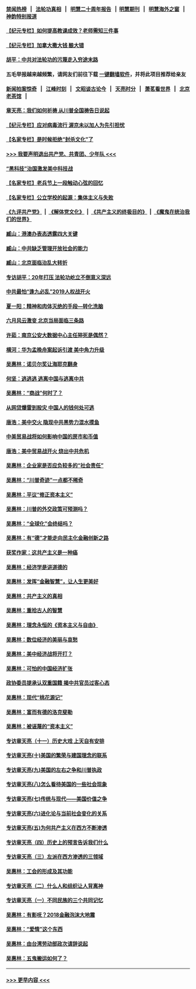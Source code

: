#### [禁闻热榜](热点新闻.md?t=0)  &nbsp;&nbsp;|&nbsp;&nbsp; [法轮功真相](https://github.com/gfw-breaker/truth/blob/master/README.md?t=0) &nbsp;&nbsp;|&nbsp;&nbsp; [明慧二十周年报告](https://github.com/gfw-breaker/mh-reports/blob/master/README.md?t=0) &nbsp;&nbsp;|&nbsp;&nbsp;[明慧期刊](https://github.com/gfw-breaker/mh-qikan) &nbsp;&nbsp;|&nbsp;&nbsp; [明慧海外之窗](https://github.com/gfw-breaker/mh-news/blob/master/README.md?t=0) &nbsp;&nbsp;|&nbsp;&nbsp; [神韵特别报道](https://github.com/gfw-breaker/mh-news/blob/master/shenyun.md?t=0)
#### [【纪元专栏】如何提高教课成效？老师需知三件事](../pages/nsc423/n12417848.md?t=10180802) 
#### [【纪元专栏】加拿大撒大钱 酿大错](../pages/nsc423/n12406564.md?t=10180802) 
#### [胡平：中共对法轮功的污蔑走入穷途末路](../pages/nsc423/n12266737.md?t=10180802) 
#### 五毛举报越来越频繁，请网友们前往下载 [一键翻墙软件](https://github.com/gfw-breaker/ssr-accounts)，并将此项目推荐给亲友
#### [新闻拍案惊奇](https://github.com/gfw-breaker/banned-news1/blob/master/pages/link4.md) &nbsp;&nbsp;|&nbsp;&nbsp; [江峰时刻](https://github.com/gfw-breaker/banned-news1/blob/master/pages/link4.md) &nbsp;&nbsp;|&nbsp;&nbsp; [文昭谈古论今](https://github.com/gfw-breaker/banned-news1/blob/master/pages/link4.md) &nbsp;&nbsp;|&nbsp;&nbsp; [天亮时分](https://github.com/gfw-breaker/banned-news1/blob/master/pages/link4.md) &nbsp;&nbsp;|&nbsp;&nbsp; [萧茗看世界](https://github.com/gfw-breaker/banned-news1/blob/master/pages/link4.md) &nbsp;&nbsp;|&nbsp;&nbsp; [北京老茶馆](https://github.com/gfw-breaker/banned-news1/blob/master/pages/link4.md) &nbsp;&nbsp;|&nbsp;&nbsp; 
#### [章天亮：我们如何祈祷 从川普全国祷告日说起](../pages/nsc423/n11944627.md?t=10180802) 
#### [【纪元专栏】应对病毒流行 渥京未以加人为先引担忧](../pages/nsc423/n11875714.md?t=10180802) 
#### [【名家专栏】是时候拒绝“封杀文化”了](../pages/nsc423/n11814093.md?t=10180802) 
#### [>>> 我要声明退出共产党、共青团、少年队 <<<](https://github.com/begood0513/goodnews/blob/master/quit/letter.md) 
#### [“黑科技”治国激发美中科技战](../pages/nsc423/n11638056.md?t=10180802) 
#### [【名家专栏】老兵节上一段触动心弦的回忆](../pages/nsc423/n11646016.md?t=10180802) 
#### [【名家专栏】公立学校的起源：集体主义与失败](../pages/nsc423/n11601833.md?t=10180802) 
#### [《九评共产党》](https://github.com/begood0513/9ping.md/blob/master/README.md) &nbsp;|&nbsp; [《解体党文化》](../../../../jtdwh.md/blob/master/README.md)  &nbsp;|&nbsp; [《共产主义的终极目的》](../../../../gczydzjmd.md/blob/master/README.md) &nbsp;|&nbsp; [《魔鬼在统治我们的世界》](../../../../mgztzwmdsj.md/blob/master/README.md) 
#### [臧山：港澳办表态透露四大关键](../pages/nsc423/n11421628.md?t=10180802) 
#### [臧山：中共缺乏管理开放社会的能力](../pages/nsc423/n11407457.md?t=10180802) 
#### [臧山：北京面临治乱大转折](../pages/nsc423/n11406895.md?t=10180802) 
#### [专访胡平：20年打压 法轮功屹立不倒意义深远](../pages/nsc423/n11398800.md?t=10180802) 
#### [中共最怕“逢九必乱”2019人权战开火](../pages/nsc423/n11385248.md?t=10180802) 
#### [夏一阳：精神和肉体灭绝的手段—转化洗脑](../pages/nsc423/n11368250.md?t=10180802) 
#### [六月风云激变 北京当局面临三条路](../pages/nsc423/n11313668.md?t=10180802) 
#### [许茹：南京公安大数据中心主任猝死是偶然？](../pages/nsc423/n11064744.md?t=10180802) 
#### [横河：华为孟晚舟案起诉引渡 美中角力升级](../pages/nsc423/n11027230.md?t=10180802) 
#### [吴惠林：诺贝尔奖让海耶克翻身](../pages/nsc423/n10890049.md?t=10180802) 
#### [何坚：逃逃逃 逃离中国与逃离中共](../pages/nsc423/n10592891.md?t=10180802) 
#### [吴惠林：“商战”何时了？](../pages/nsc423/n10573558.md?t=10180802) 
#### [从网贷爆雷到股灾 中国人的钱何处可逃](../pages/nsc423/n10572800.md?t=10180802) 
#### [唐浩：美中交火 隐现中共黑势力混水摸鱼](../pages/nsc423/n10544040.md?t=10180802) 
#### [中美贸易战将如何影响中国的房市和币值](../pages/nsc423/n10543697.md?t=10180802) 
#### [唐浩：美中贸易战开火 烧出中共危机](../pages/nsc423/n10540126.md?t=10180802) 
#### [吴惠林：企业家是否应负较多的“社会责任”](../pages/nsc423/n10535022.md?t=10180802) 
#### [吴惠林：“川普奇迹”一点都不稀奇](../pages/nsc423/n10512808.md?t=10180802) 
#### [吴惠林：平议“修正资本主义”](../pages/nsc423/n10495724.md?t=10180802) 
#### [吴惠林：川普的外交政策可预测吗？](../pages/nsc423/n10462387.md?t=10180802) 
#### [吴惠林：“全球化”会终结吗？](../pages/nsc423/n10452838.md?t=10180802) 
#### [吴惠林：有“德”才能走向民主化金融创新之路](../pages/nsc423/n10432292.md?t=10180802) 
#### [获奖作家：这共产主义是一种癌](../pages/nsc423/n10431541.md?t=10180802) 
#### [吴惠林：经济学是讲道德的](../pages/nsc423/n10398014.md?t=10180802) 
#### [吴惠林：发挥“金融智慧”，让人生更美好](../pages/nsc423/n10375019.md?t=10180802) 
#### [吴惠林：共产主义的真相](../pages/nsc423/n10351394.md?t=10180802) 
#### [吴惠林：重拾古人的智慧](../pages/nsc423/n10337691.md?t=10180802) 
#### [吴惠林：理念永恒的《资本主义与自由》](../pages/nsc423/n10316274.md?t=10180802) 
#### [吴惠林：数位经济的美丽与哀愁](../pages/nsc423/n10292946.md?t=10180802) 
#### [吴惠林：美中经济战将开打？](../pages/nsc423/n10258825.md?t=10180802) 
#### [吴惠林：可怕的中国经济扩张](../pages/nsc423/n10219147.md?t=10180802) 
#### [政协委员提承认双重国籍 揭中共官员过客心态](../pages/nsc423/n10208809.md?t=10180802) 
#### [吴惠林：现代“桃花源记”](../pages/nsc423/n10185234.md?t=10180802) 
#### [吴惠林：富而有德的洛克斐勒](../pages/nsc423/n10142264.md?t=10180802) 
#### [吴惠林：被诬蔑的“资本主义”](../pages/nsc423/n10124816.md?t=10180802) 
#### [专访章天亮（十一）历史大戏 上天自有安排](../pages/nsc423/n10094905.md?t=10180802) 
#### [专访章天亮(十)美国的繁荣与建国理念的联系](../pages/nsc423/n10094899.md?t=10180802) 
#### [专访章天亮(九)美国的左右之争和川普执政](../pages/nsc423/n10094889.md?t=10180802) 
#### [专访章天亮(八)怎么看待美国的一些社会现象](../pages/nsc423/n10094857.md?t=10180802) 
#### [专访章天亮(七)传统与现代——美国价值之争](../pages/nsc423/n10093140.md?t=10180802) 
#### [专访章天亮(六)进化论与当前社会变化的关系](../pages/nsc423/n10092036.md?t=10180802) 
#### [专访章天亮(五)为何共产主义在西方不断渗透](../pages/nsc423/n10083620.md?t=10180802) 
#### [专访章天亮（四）历史上的预言告诉我们什么](../pages/nsc423/n10083606.md?t=10180802) 
#### [专访章天亮（三）左派在西方渗透的三领域](../pages/nsc423/n10081115.md?t=10180802) 
#### [吴惠林：工会的形成及其功能](../pages/nsc423/n10080633.md?t=10180802) 
#### [专访章天亮（二）什么人和组织让人背离神](../pages/nsc423/n10076637.md?t=10180802) 
#### [专访章天亮（一）不同民族的三个共同记忆](../pages/nsc423/n10074188.md?t=10180802) 
#### [吴惠林：有影呒？2018金融泡沫大地震](../pages/nsc423/n10040534.md?t=10180802) 
#### [吴惠林：“爱情”这个东西](../pages/nsc423/n10019423.md?t=10180802) 
#### [吴惠林：由台湾劳动部政次请辞说起](../pages/nsc423/n9979679.md?t=10180802) 
#### [吴惠林：五鬼搬运如何了？](../pages/nsc423/n9925338.md?t=10180802) 

----
#### [ >>> 更早内容 <<< ](../indexes/nsc423-earlier.md)
